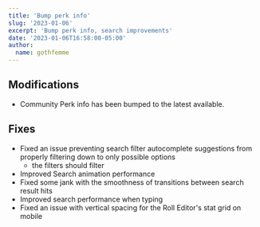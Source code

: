 ```yaml
---
title: 'Bump perk info'
slug: '2023-01-06'
excerpt: 'Bump perk info, search improvements'
date: '2023-01-06T16:58:00-05:00'
author:
  name: gothfemme
---
```


## Modifications

- Community Perk info has been bumped to the latest available.

## Fixes

- Fixed an issue preventing search filter autocomplete suggestions from properly filtering down to only possible options
  - the filters should filter
- Improved Search animation performance
- Fixed some jank with the smoothness of transitions between search result hits
- Improved search performance when typing
- Fixed an issue with vertical spacing for the Roll Editor's stat grid on mobile
